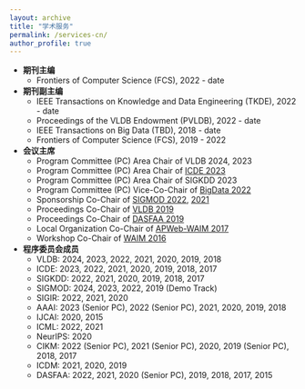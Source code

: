 ```yaml
---
layout: archive
title: "学术服务"
permalink: /services-cn/
author_profile: true
---
```


+ **期刊主编**
  + Frontiers of Computer Science (FCS), 2022 - date
+ **期刊副主编**
  + IEEE Transactions on Knowledge and Data Engineering (TKDE), 2022 - date
  + Proceedings of the VLDB Endowment (PVLDB), 2022 - date
  + IEEE Transactions on Big Data (TBD), 2018 - date
  + Frontiers of Computer Science (FCS), 2019 - 2022
+ **会议主席**
  + Program Committee (PC) Area Chair of VLDB 2024, 2023
  + Program Committee (PC) Area Chair of [ICDE 2023](https://icde2023.ics.uci.edu/research-program-committee/)
  + Program Committee (PC) Area Chair of SIGKDD 2023
  + Program Committee (PC) Vice-Co-Chair of [BigData 2022](https://bigdataieee.org/BigData2022/CommitteeMember.html)
  + Sponsorship Co-Chair of [SIGMOD 2022](https://2022.sigmod.org/org_conference_officers.shtml), [2021](http://sigmodconf.hosting.acm.org/2021/org_conference_officers.shtml)
  + Proceedings Co-Chair of [VLDB 2019](http://vldb.org/2019/?officers)
  + Proceedings Co-Chair of [DASFAA 2019](https://dasfaa2019.eng.cmu.ac.th/organization-committee.html)
  + Local Organization Co-Chair of [APWeb-WAIM 2017](http://tcdb.ccf.org.cn/apwebwaim2017/organization-committee.html)
  + Workshop Co-Chair of [WAIM 2016](http://sit.jxufe.cn/waim2016/organization_committee.html)
+ **程序委员会成员**
  + VLDB: 2024, 2023, 2022, 2021, 2020, 2019, 2018
  + ICDE: 2023, 2022, 2021, 2020, 2019, 2018, 2017
  + SIGKDD: 2022, 2021, 2020, 2019, 2018, 2017
  + SIGMOD: 2024, 2023, 2022, 2019 (Demo Track)
  + SIGIR: 2022, 2021, 2020
  + AAAI: 2023 (Senior PC), 2022 (Senior PC), 2021, 2020, 2019, 2018
  + IJCAI: 2020, 2015
  + ICML: 2022, 2021
  + NeurIPS: 2020
  + CIKM: 2022 (Senior PC), 2021 (Senior PC), 2020, 2019 (Senior PC), 2018, 2017
  + ICDM: 2021, 2020, 2019
  + DASFAA: 2022, 2021, 2020 (Senior PC), 2019, 2018, 2017, 2015


